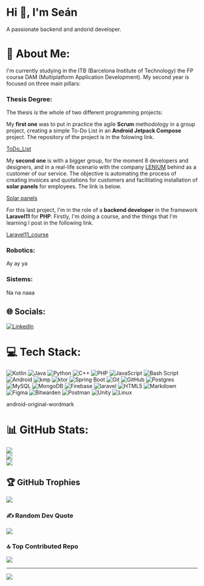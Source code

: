 <h1>Hi 👋, I'm Seán</h1>
<p>A passionate backend and andorid developer.</p>

# 💫 About Me:
I'm currently studying in the ITB (Barcelona Institute of Technology) the FP course DAM (Multiplatform Application Development).
My second year is focused on three main pillars:

### Thesis Degree:
The thesis is the whole of two different programming projects:

My **first one** was to put in practice the agile **Scrum** methodology in a group project, creating a simple To-Do List in an **Android Jetpack Compose** project. The repository of the project is in the folowing link.

[ToDo_List](https://github.com/ITEC-BCN/projecte-1-dam-24-25-maracaton)

My **second one** is with a bigger group, for the moment 8 developers and designers, and in a real-life scenario with the company [LENIUM](https://www.lenium.es/en/home/) behind as a customer of our service. The objective is automating the process of creating invoices and quotations for customers and facilitating installation of **solar panels** for employees. The link is below.

[Solar panels](https://github.com/ITEC-BCN/projecte-2-dam-24-25-plaques)

For this last project, I'm in the role of a **backend developer** in the framework **Laravel11** for **PHP**. Firstly, I'm doing a course, and the things that I'm learning I post in the following link.

[Laravel11_course](https://github.com/ITEC-BCN/projecte-2-dam-24-25-plaques/tree/master/Sean/laravel11-app)

### Robotics: 
Ay ay ya
### Sistems:
Na na naaa

## 🌐 Socials:
[![LinkedIn](https://img.shields.io/badge/LinkedIn-%230077B5.svg?logo=linkedin&logoColor=white)](https://www.linkedin.com/in/se%C3%A1n-costelloe-cacho-56b66a297/) 

# 💻 Tech Stack:
![Kotlin](https://img.shields.io/badge/kotlin-%237F52FF.svg?style=for-the-badge&logo=kotlin&logoColor=white) ![Java](https://img.shields.io/badge/java-%23ED8B00.svg?style=for-the-badge&logo=openjdk&logoColor=white) ![Python](https://img.shields.io/badge/python-3670A0?style=for-the-badge&logo=python&logoColor=ffdd54) ![C++](https://img.shields.io/badge/c++-%2300599C.svg?style=for-the-badge&logo=c%2B%2B&logoColor=white) ![PHP](https://img.shields.io/badge/php-%23777BB4.svg?style=for-the-badge&logo=php&logoColor=white) ![JavaScript](https://img.shields.io/badge/javascript-%23323330.svg?style=for-the-badge&logo=javascript&logoColor=%23F7DF1E) ![Bash Script](https://img.shields.io/badge/bash_script-%23121011.svg?style=for-the-badge&logo=gnu-bash&logoColor=white) ![Android](https://img.shields.io/badge/android-%234ea94b.svg?style=for-the-badge&logo=android&logoColor=white) ![kmp](https://img.shields.io/badge/kmp-%237F52FF.svg?style=for-the-badge&logo=kmp&logoColor=white) ![ktor](https://img.shields.io/badge/ktor-%237F52FF.svg?style=for-the-badge&logo=ktor&logoColor=white) ![Spring Boot](https://img.shields.io/badge/Spring_Boot-%234ea94b.svg?style=for-the-badge&logo=springboot&logoColor=white) ![Git](https://img.shields.io/badge/git-%23F05033.svg?style=for-the-badge&logo=git&logoColor=white) ![GitHub](https://img.shields.io/badge/github-%23121011.svg?style=for-the-badge&logo=github&logoColor=white) ![Postgres](https://img.shields.io/badge/postgres-%23316192.svg?style=for-the-badge&logo=postgresql&logoColor=white) ![MySQL](https://img.shields.io/badge/mysql-%2300599C.svg?style=for-the-badge&logo=mysql&logoColor=white) ![MongoDB](https://img.shields.io/badge/MongoDB-%234ea94b.svg?style=for-the-badge&logo=mongodb&logoColor=white) ![Firebase](https://img.shields.io/badge/firebase-a08021?style=for-the-badge&logo=firebase&logoColor=ffcd34) ![laravel](https://img.shields.io/badge/laravel-%23E34F26.svg?style=for-the-badge&logo=laravel&logoColor=white) ![HTML5](https://img.shields.io/badge/html5-%23E34F26.svg?style=for-the-badge&logo=html5&logoColor=white) ![Markdown](https://img.shields.io/badge/markdown-%23000000.svg?style=for-the-badge&logo=markdown&logoColor=white) ![Figma](https://img.shields.io/badge/figma-%23F24E1E.svg?style=for-the-badge&logo=figma&logoColor=white) ![Bitwarden](https://img.shields.io/badge/bitwarden-%23175DDC.svg?style=for-the-badge&logo=bitwarden&logoColor=white) ![Postman](https://img.shields.io/badge/Postman-FF6C37?style=for-the-badge&logo=postman&logoColor=white) ![Unity](https://img.shields.io/badge/unity-%23121011.svg?style=for-the-badge&logo=unity&logoColor=white) ![Linux](https://img.shields.io/badge/linux-%23000000.svg?style=for-the-badge&logo=linux&logoColor=white)


android-original-wordmark
# 📊 GitHub Stats:
![](https://github-readme-stats.vercel.app/api?username=SeanITB&theme=dark&hide_border=false&include_all_commits=false&count_private=false)<br/>
![](https://github-readme-streak-stats.herokuapp.com/?user=SeanITB&theme=dark&hide_border=false)<br/>
![](https://github-readme-stats.vercel.app/api/top-langs/?username=SeanITB&theme=dark&hide_border=false&include_all_commits=false&count_private=false&layout=compact)

## 🏆 GitHub Trophies
![](https://github-profile-trophy.vercel.app/?username=SeanITB&theme=radical&no-frame=false&no-bg=true&margin-w=4)

### ✍️ Random Dev Quote
![](https://quotes-github-readme.vercel.app/api?type=horizontal&theme=radical)

### 🔝 Top Contributed Repo
![](https://github-contributor-stats.vercel.app/api?username=SeanITB&limit=5&theme=dark&combine_all_yearly_contributions=true)

---
[![](https://visitcount.itsvg.in/api?id=SeanITB&icon=0&color=0)](https://visitcount.itsvg.in)

<!-- Proudly created with GPRM ( https://gprm.itsvg.in ) -->
